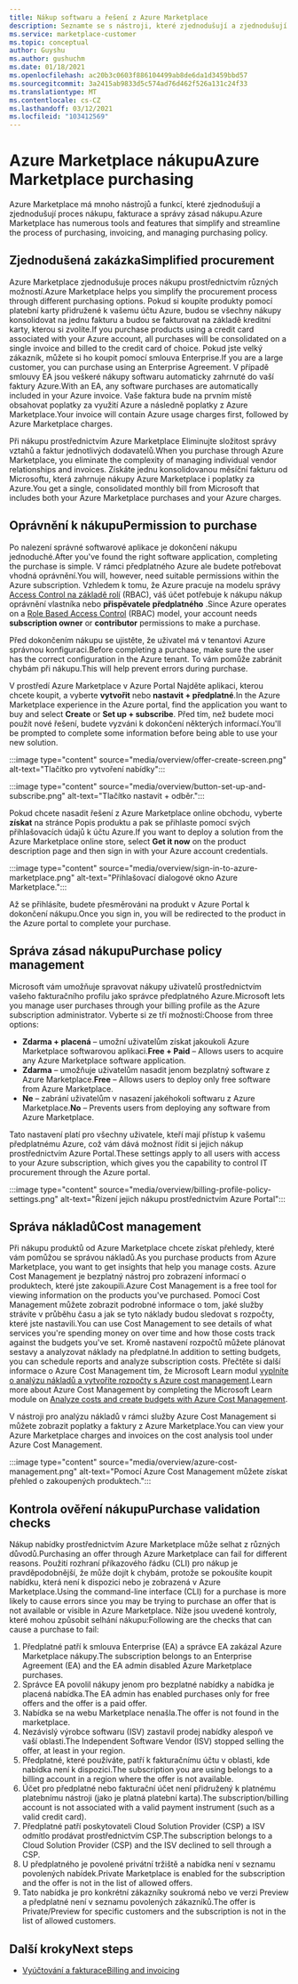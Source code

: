 ```yaml
---
title: Nákup softwaru a řešení z Azure Marketplace
description: Seznamte se s nástroji, které zjednodušují a zjednodušují nákupy a správu softwaru v Azure Marketplace.
ms.service: marketplace-customer
ms.topic: conceptual
author: Guyshu
ms.author: gushuchm
ms.date: 01/18/2021
ms.openlocfilehash: ac20b3c0603f886104499ab8de6da1d3459bbd57
ms.sourcegitcommit: 3a2415ab9833d5c574ad76d462f526a131c24f33
ms.translationtype: MT
ms.contentlocale: cs-CZ
ms.lasthandoff: 03/12/2021
ms.locfileid: "103412569"
---
```

# <a name="azure-marketplace-purchasing"></a><span data-ttu-id="af146-103">Azure Marketplace nákupu</span><span class="sxs-lookup"><span data-stu-id="af146-103">Azure Marketplace purchasing</span></span>

<span data-ttu-id="af146-104">Azure Marketplace má mnoho nástrojů a funkcí, které zjednodušují a zjednodušují proces nákupu, fakturace a správy zásad nákupu.</span><span class="sxs-lookup"><span data-stu-id="af146-104">Azure Marketplace has numerous tools and features that simplify and streamline the process of purchasing, invoicing, and managing purchasing policy.</span></span>

## <a name="simplified-procurement"></a><span data-ttu-id="af146-105">Zjednodušená zakázka</span><span class="sxs-lookup"><span data-stu-id="af146-105">Simplified procurement</span></span>

<span data-ttu-id="af146-106">Azure Marketplace zjednodušuje proces nákupu prostřednictvím různých možností.</span><span class="sxs-lookup"><span data-stu-id="af146-106">Azure Marketplace helps you simplify the procurement process through different purchasing options.</span></span> <span data-ttu-id="af146-107">Pokud si koupíte produkty pomocí platební karty přidružené k vašemu účtu Azure, budou se všechny nákupy konsolidovat na jednu fakturu a budou se fakturovat na základě kreditní karty, kterou si zvolíte.</span><span class="sxs-lookup"><span data-stu-id="af146-107">If you purchase products using a credit card associated with your Azure account, all purchases will be consolidated on a single invoice and billed to the credit card of choice.</span></span> <span data-ttu-id="af146-108">Pokud jste velký zákazník, můžete si ho koupit pomocí smlouva Enterprise.</span><span class="sxs-lookup"><span data-stu-id="af146-108">If you are a large customer, you can purchase using an Enterprise Agreement.</span></span> <span data-ttu-id="af146-109">V případě smlouvy EA jsou veškeré nákupy softwaru automaticky zahrnuté do vaší faktury Azure.</span><span class="sxs-lookup"><span data-stu-id="af146-109">With an EA, any software purchases are automatically included in your Azure invoice.</span></span> <span data-ttu-id="af146-110">Vaše faktura bude na prvním místě obsahovat poplatky za využití Azure a následně poplatky z Azure Marketplace.</span><span class="sxs-lookup"><span data-stu-id="af146-110">Your invoice will contain Azure usage charges first, followed by Azure Marketplace charges.</span></span>

<span data-ttu-id="af146-111">Při nákupu prostřednictvím Azure Marketplace Eliminujte složitost správy vztahů a faktur jednotlivých dodavatelů.</span><span class="sxs-lookup"><span data-stu-id="af146-111">When you purchase through Azure Marketplace, you eliminate the complexity of managing individual vendor relationships and invoices.</span></span> <span data-ttu-id="af146-112">Získáte jednu konsolidovanou měsíční fakturu od Microsoftu, která zahrnuje nákupy Azure Marketplace i poplatky za Azure.</span><span class="sxs-lookup"><span data-stu-id="af146-112">You get a single, consolidated monthly bill from Microsoft that includes both your Azure Marketplace purchases and your Azure charges.</span></span>

## <a name="permission-to-purchase"></a><span data-ttu-id="af146-113">Oprávnění k nákupu</span><span class="sxs-lookup"><span data-stu-id="af146-113">Permission to purchase</span></span>

<span data-ttu-id="af146-114">Po nalezení správné softwarové aplikace je dokončení nákupu jednoduché.</span><span class="sxs-lookup"><span data-stu-id="af146-114">After you've found the right software application, completing the purchase is simple.</span></span> <span data-ttu-id="af146-115">V rámci předplatného Azure ale budete potřebovat vhodná oprávnění.</span><span class="sxs-lookup"><span data-stu-id="af146-115">You will, however, need suitable permissions within the Azure subscription.</span></span> <span data-ttu-id="af146-116">Vzhledem k tomu, že Azure pracuje na modelu správy [Access Control na základě rolí](/azure/role-based-access-control/overview) (RBAC), váš účet potřebuje k nákupu nákup oprávnění vlastníka nebo **přispěvatele** **předplatného** .</span><span class="sxs-lookup"><span data-stu-id="af146-116">Since Azure operates on a [Role Based Access Control](/azure/role-based-access-control/overview) (RBAC) model, your account needs **subscription owner** or **contributor** permissions to make a purchase.</span></span>

<span data-ttu-id="af146-117">Před dokončením nákupu se ujistěte, že uživatel má v tenantovi Azure správnou konfiguraci.</span><span class="sxs-lookup"><span data-stu-id="af146-117">Before completing a purchase, make sure the user has the correct configuration in the Azure tenant.</span></span> <span data-ttu-id="af146-118">To vám pomůže zabránit chybám při nákupu.</span><span class="sxs-lookup"><span data-stu-id="af146-118">This will help prevent errors during purchase.</span></span>

<span data-ttu-id="af146-119">V prostředí Azure Marketplace v Azure Portal Najděte aplikaci, kterou chcete koupit, a vyberte **vytvořit** nebo **nastavit + předplatné**.</span><span class="sxs-lookup"><span data-stu-id="af146-119">In the Azure Marketplace experience in the Azure portal, find the application you want to buy and select **Create** or **Set up + subscribe**.</span></span> <span data-ttu-id="af146-120">Před tím, než budete moci použít nové řešení, budete vyzváni k dokončení některých informací.</span><span class="sxs-lookup"><span data-stu-id="af146-120">You'll be prompted to complete some information before being able to use your new solution.</span></span>

:::image type="content" source="media/overview/offer-create-screen.png" alt-text="Tlačítko pro vytvoření nabídky":::

:::image type="content" source="media/overview/button-set-up-and-subscribe.png" alt-text="Tlačítko nastavit + odběr.":::

<span data-ttu-id="af146-123">Pokud chcete nasadit řešení z Azure Marketplace online obchodu, vyberte **získat** na stránce Popis produktu a pak se přihlaste pomocí svých přihlašovacích údajů k účtu Azure.</span><span class="sxs-lookup"><span data-stu-id="af146-123">If you want to deploy a solution from the Azure Marketplace online store, select **Get it now** on the product description page and then sign in with your Azure account credentials.</span></span>

:::image type="content" source="media/overview/sign-in-to-azure-marketplace.png" alt-text="Přihlašovací dialogové okno Azure Marketplace.":::

<span data-ttu-id="af146-125">Až se přihlásíte, budete přesměrováni na produkt v Azure Portal k dokončení nákupu.</span><span class="sxs-lookup"><span data-stu-id="af146-125">Once you sign in, you will be redirected to the product in the Azure portal to complete your purchase.</span></span>

## <a name="purchase-policy-management"></a><span data-ttu-id="af146-126">Správa zásad nákupu</span><span class="sxs-lookup"><span data-stu-id="af146-126">Purchase policy management</span></span>

<span data-ttu-id="af146-127">Microsoft vám umožňuje spravovat nákupy uživatelů prostřednictvím vašeho fakturačního profilu jako správce předplatného Azure.</span><span class="sxs-lookup"><span data-stu-id="af146-127">Microsoft lets you manage user purchases through your billing profile as the Azure subscription administrator.</span></span> <span data-ttu-id="af146-128">Vyberte si ze tří možností:</span><span class="sxs-lookup"><span data-stu-id="af146-128">Choose from three options:</span></span>

- <span data-ttu-id="af146-129">**Zdarma + placená** – umožní uživatelům získat jakoukoli Azure Marketplace softwarovou aplikaci.</span><span class="sxs-lookup"><span data-stu-id="af146-129">**Free + Paid** – Allows users to acquire any Azure Marketplace software application.</span></span>
- <span data-ttu-id="af146-130">**Zdarma** – umožňuje uživatelům nasadit jenom bezplatný software z Azure Marketplace.</span><span class="sxs-lookup"><span data-stu-id="af146-130">**Free** – Allows users to deploy only free software from Azure Marketplace.</span></span>
- <span data-ttu-id="af146-131">**Ne** – zabrání uživatelům v nasazení jakéhokoli softwaru z Azure Marketplace.</span><span class="sxs-lookup"><span data-stu-id="af146-131">**No** – Prevents users from deploying any software from Azure Marketplace.</span></span>

<span data-ttu-id="af146-132">Tato nastavení platí pro všechny uživatele, kteří mají přístup k vašemu předplatnému Azure, což vám dává možnost řídit si jejich nákup prostřednictvím Azure Portal.</span><span class="sxs-lookup"><span data-stu-id="af146-132">These settings apply to all users with access to your Azure subscription, which gives you the capability to control IT procurement through the Azure portal.</span></span>

:::image type="content" source="media/overview/billing-profile-policy-settings.png" alt-text="Řízení jejich nákupu prostřednictvím Azure Portal":::

## <a name="cost-management"></a><span data-ttu-id="af146-134">Správa nákladů</span><span class="sxs-lookup"><span data-stu-id="af146-134">Cost management</span></span>

<span data-ttu-id="af146-135">Při nákupu produktů od Azure Marketplace chcete získat přehledy, které vám pomůžou se správou nákladů.</span><span class="sxs-lookup"><span data-stu-id="af146-135">As you purchase products from Azure Marketplace, you want to get insights that help you manage costs.</span></span> <span data-ttu-id="af146-136">Azure Cost Management je bezplatný nástroj pro zobrazení informací o produktech, které jste zakoupili.</span><span class="sxs-lookup"><span data-stu-id="af146-136">Azure Cost Management is a free tool for viewing information on the products you've purchased.</span></span> <span data-ttu-id="af146-137">Pomocí Cost Management můžete zobrazit podrobné informace o tom, jaké služby strávíte v průběhu času a jak se tyto náklady budou sledovat s rozpočty, které jste nastavili.</span><span class="sxs-lookup"><span data-stu-id="af146-137">You can use Cost Management to see details of what services you're spending money on over time and how those costs track against the budgets you've set.</span></span> <span data-ttu-id="af146-138">Kromě nastavení rozpočtů můžete plánovat sestavy a analyzovat náklady na předplatné.</span><span class="sxs-lookup"><span data-stu-id="af146-138">In addition to setting budgets, you can schedule reports and analyze subscription costs.</span></span> <span data-ttu-id="af146-139">Přečtěte si další informace o Azure Cost Management tím, že Microsoft Learn modul [vyplníte o analýzu nákladů a vytvoříte rozpočty s Azure cost management](/learn/modules/analyze-costs-create-budgets-azure-cost-management/).</span><span class="sxs-lookup"><span data-stu-id="af146-139">Learn more about Azure Cost Management by completing the Microsoft Learn module on [Analyze costs and create budgets with Azure Cost Management](/learn/modules/analyze-costs-create-budgets-azure-cost-management/).</span></span>

<span data-ttu-id="af146-140">V nástroji pro analýzu nákladů v rámci služby Azure Cost Management si můžete zobrazit poplatky a faktury z Azure Marketplace.</span><span class="sxs-lookup"><span data-stu-id="af146-140">You can view your Azure Marketplace charges and invoices on the cost analysis tool under Azure Cost Management.</span></span>

:::image type="content" source="media/overview/azure-cost-management.png" alt-text="Pomocí Azure Cost Management můžete získat přehled o zakoupených produktech.":::

## <a name="purchase-validation-checks"></a><span data-ttu-id="af146-142">Kontrola ověření nákupu</span><span class="sxs-lookup"><span data-stu-id="af146-142">Purchase validation checks</span></span>

<span data-ttu-id="af146-143">Nákup nabídky prostřednictvím Azure Marketplace může selhat z různých důvodů.</span><span class="sxs-lookup"><span data-stu-id="af146-143">Purchasing an offer through Azure Marketplace can fail for different reasons.</span></span> <span data-ttu-id="af146-144">Použití rozhraní příkazového řádku (CLI) pro nákup je pravděpodobnější, že může dojít k chybám, protože se pokoušíte koupit nabídku, která není k dispozici nebo je zobrazená v Azure Marketplace.</span><span class="sxs-lookup"><span data-stu-id="af146-144">Using the command-line interface (CLI) for a purchase is more likely to cause errors since you may be trying to purchase an offer that is not available or visible in Azure Marketplace.</span></span> <span data-ttu-id="af146-145">Níže jsou uvedené kontroly, které mohou způsobit selhání nákupu:</span><span class="sxs-lookup"><span data-stu-id="af146-145">Following are the checks that can cause a purchase to fail:</span></span>

1. <span data-ttu-id="af146-146">Předplatné patří k smlouva Enterprise (EA) a správce EA zakázal Azure Marketplace nákupy.</span><span class="sxs-lookup"><span data-stu-id="af146-146">The subscription belongs to an Enterprise Agreement (EA) and the EA admin disabled Azure Marketplace purchases.</span></span>
1. <span data-ttu-id="af146-147">Správce EA povolil nákupy jenom pro bezplatné nabídky a nabídka je placená nabídka.</span><span class="sxs-lookup"><span data-stu-id="af146-147">The EA admin has enabled purchases only for free offers and the offer is a paid offer.</span></span>
1. <span data-ttu-id="af146-148">Nabídka se na webu Marketplace nenašla.</span><span class="sxs-lookup"><span data-stu-id="af146-148">The offer is not found in the marketplace.</span></span>
1. <span data-ttu-id="af146-149">Nezávislý výrobce softwaru (ISV) zastavil prodej nabídky alespoň ve vaší oblasti.</span><span class="sxs-lookup"><span data-stu-id="af146-149">The Independent Software Vendor (ISV) stopped selling the offer, at least in your region.</span></span>
1. <span data-ttu-id="af146-150">Předplatné, které používáte, patří k fakturačnímu účtu v oblasti, kde nabídka není k dispozici.</span><span class="sxs-lookup"><span data-stu-id="af146-150">The subscription you are using belongs to a billing account in a region where the offer is not available.</span></span>
1. <span data-ttu-id="af146-151">Účet pro předplatné nebo fakturační účet není přidružený k platnému platebnímu nástroji (jako je platná platební karta).</span><span class="sxs-lookup"><span data-stu-id="af146-151">The subscription/billing account is not associated with a valid payment instrument (such as a valid credit card).</span></span>
1. <span data-ttu-id="af146-152">Předplatné patří poskytovateli Cloud Solution Provider (CSP) a ISV odmítlo prodávat prostřednictvím CSP.</span><span class="sxs-lookup"><span data-stu-id="af146-152">The subscription belongs to a Cloud Solution Provider (CSP) and the ISV declined to sell through a CSP.</span></span>
1. <span data-ttu-id="af146-153">U předplatného je povolené privátní tržiště a nabídka není v seznamu povolených nabídek.</span><span class="sxs-lookup"><span data-stu-id="af146-153">Private Marketplace is enabled for the subscription and the offer is not in the list of allowed offers.</span></span>
1. <span data-ttu-id="af146-154">Tato nabídka je pro konkrétní zákazníky soukromá nebo ve verzi Preview a předplatné není v seznamu povolených zákazníků.</span><span class="sxs-lookup"><span data-stu-id="af146-154">The offer is Private/Preview for specific customers and the subscription is not in the list of allowed customers.</span></span>

## <a name="next-steps"></a><span data-ttu-id="af146-155">Další kroky</span><span class="sxs-lookup"><span data-stu-id="af146-155">Next steps</span></span>

- [<span data-ttu-id="af146-156">Vyúčtování a fakturace</span><span class="sxs-lookup"><span data-stu-id="af146-156">Billing and invoicing</span></span>](billing-invoicing.md)